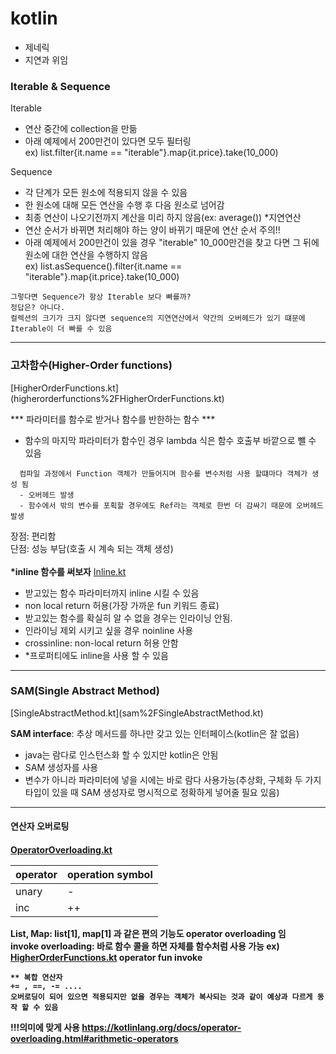 # kotlin

- 제네릭
- 지연과 위임

<h3>Iterable & Sequence</h3>

Iterable 
- 연산 중간에 collection을 만듦
- 아래 예제에서 200만건이 있다면 모두 필터링</br>
ex) list.filter{it.name == "iterable"}.map{it.price}.take(10_000)

Sequence
- 각 단계가 모든 원소에 적용되지 않을 수 있음
- 한 원소에 대해 모든 연산을 수행 후 다음 원소로 넘어감
- 최종 연산이 나오기전까지 계산을 미리 하지 않음(ex: average()) *지연연산
- 연산 순서가 바뀌면 처리해야 하는 양이 바뀌기 때문에 연산 순서 주의!!
- 아래 예제에서 200만건이 있을 경우 "iterable" 10_000만건을 찾고 다면 그 뒤에 원소에 대한 연산을 수행하지 않음</br>
ex) list.asSequence().filter{it.name == "iterable"}.map{it.price}.take(10_000)

~~~
그렇다면 Sequence가 항상 Iterable 보다 빠를까?
정답은? 아니다.
컬렉션의 크기가 크지 않다면 sequence의 지연연산에서 약간의 오버헤드가 있기 떄문에 Iterable이 더 빠를 수 있음
~~~

***

<h3>고차함수(Higher-Order functions)</h3>[HigherOrderFunctions.kt](higherorderfunctions%2FHigherOrderFunctions.kt)

*** 파라미터를 함수로 받거나 함수를 반한하는 함수 ***
- 함수의 마지막 파라미터가 함수인 경우 lambda 식은 함수 호출부 바깥으로 뺄 수 있음
~~~
  컴파일 과정에서 Function 객체가 만들어지며 함수를 변수처럼 사용 할떄마다 객체가 생성 됨
  - 오버헤드 발생
  - 함수에서 밖의 변수를 포획할 경우에도 Ref라는 객체로 한번 더 감싸기 때문에 오버헤드 발생
~~~
장점: 편리함 </br>
단점: 성능 부담(호출 시 계속 되는 객체 생성) </br>
</br>
<b>***inline 함수를 써보자**</b>
[Inline.kt](higherorderfunctions%2FInline.kt)
- 받고있는 함수 파라미터까지 inline 시킬 수 있음
- non local return 허용(가장 가까운 fun 키워드 종료)
- 받고있는 함수를 확실히 알 수 없을 경우는 인라이닝 안됨.
- 인라이닝 제외 시키고 싶을 경우 noinline 사용
- crossinline: non-local return 허용 안함
- *프로퍼티에도 inline을 사용 할 수 있음

***
<h3>SAM(Single Abstract Method)</h3>[SingleAbstractMethod.kt](sam%2FSingleAbstractMethod.kt)

<b>SAM interface</b>: 추상 메서드를 하나만 갖고 있는 인터페이스(kotlin은 잘 없음)
</br>

- java는 람다로 인스턴스화 할 수 있지만 kotlin은 안됨 
- SAM 생성자를 사용
- 변수가 아니라 파라미터에 넣을 시에는 바로 람다 사용가능(추상화, 구체화 두 가지 타입이 있을 때 SAM 생성자로 명시적으로 정확하게 넣어줄 필요 있음)

***
<h4>연산자 오버로팅<h4>
  
[OperatorOverloading.kt](OperatorOverloading%2FOperatorOverloading.kt)

| operator | operation symbol |
|-------|------------------|
| unary | -                |
| inc   | ++               |

List, Map: list[1], map[1] 과 같은 편의 기능도 operator overloading 임</br>
invoke overloading: 바로 함수 콜을 하면 자체를 함수처럼 사용 가능 ex) [HigherOrderFunctions.kt](higherorderfunctions%2FHigherOrderFunctions.kt) operator fun invoke
~~~
** 복합 연산자
+= , ==, -= ....
오버로딩이 되어 있으면 적용되지만 없을 경우는 객체가 복사되는 것과 같이 예상과 다르게 동작 할 수 있음
~~~
!!!의미에 맞게 사용
https://kotlinlang.org/docs/operator-overloading.html#arithmetic-operators

